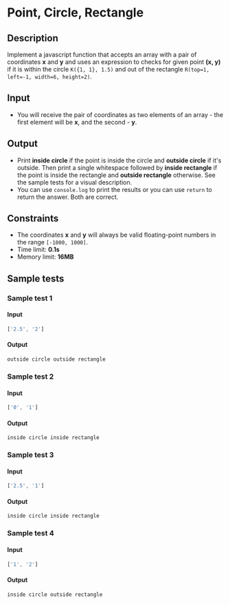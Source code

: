 # Point, Circle, Rectangle

## Description
Implement a javascript function that accepts an array with a pair of coordinates **x** and **y** and uses an expression to checks for given point **(x, y)**
 if it is within the circle `K({1, 1}, 1.5)` and out of the rectangle `R(top=1, left=-1, width=6, height=2)`.

## Input
- You will receive the pair of coordinates as two elements of an array - the first element will be **x**, and the second - **y**.

## Output
- Print **inside circle** if the point is inside the circle and **outside circle** if it's outside. Then print a single whitespace followed by
 **inside rectangle** if the point is inside the rectangle and **outside rectangle** otherwise. See the sample tests for a visual description.
 - You can use `console.log` to print the results or you can use `return` to return the answer. Both are correct.

## Constraints
- The coordinates **x** and **y** will always be valid floating-point numbers in the range `[-1000, 1000]`.
- Time limit: **0.1s**
- Memory limit: **16MB**

## Sample tests

### Sample test 1

#### Input
```js
['2.5', '2']
```

#### Output
```
outside circle outside rectangle
```

### Sample test 2

#### Input
```js
['0', '1']
```

#### Output
```
inside circle inside rectangle
```

### Sample test 3

#### Input
```js
['2.5', '1']
```

#### Output
```
inside circle inside rectangle
```

### Sample test 4

#### Input
```js
['1', '2']
```

#### Output
```
inside circle outside rectangle
```
